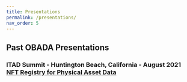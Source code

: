 ```yaml
---
title: Presentations
permalink: /presentations/
nav_order: 5
---
```


## Past OBADA Presentations

### ITAD Summit - Huntington Beach, California - August 2021 <br/> [NFT Registry for Physical Asset Data](/presentations/itad-2021) 



